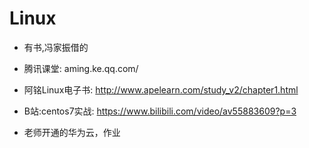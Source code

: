# Linux

- 有书,冯家振借的
- 腾讯课堂: aming.ke.qq.com/
- 阿铭Linux电子书: http://www.apelearn.com/study_v2/chapter1.html
- B站:centos7实战: https://www.bilibili.com/video/av55883609?p=3

- 老师开通的华为云，作业
